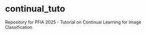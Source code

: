 # continual_tuto
Repository for PFIA 2025 - Tutorial on Continual Learning for Image Classification
